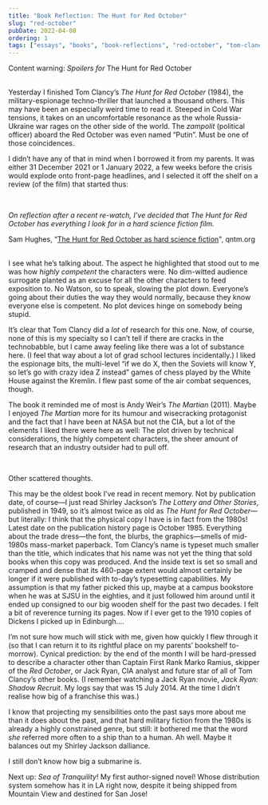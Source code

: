 ```yaml
---
title: "Book Reflection: The Hunt for Red October"
slug: "red-october"
pubDate: 2022-04-08
ordering: 1
tags: ["essays", "books", "book-reflections", "red-october", "tom-clancy", "shirley-jackson", "the-martian"]
---
```


<div class="content-warning">
<span class="small-caps">Content warning</span>: <i>Spoilers for </i>The Hunt for Red October
</div>

<br />

<span class="small-caps">Yesterday I finished</span> Tom Clancy’s _The Hunt for Red October_ (1984), the military-espionage techno-thriller that launched a thousand others. This may have been an especially weird time to read it. Steeped in Cold War tensions, it takes on an uncomfortable resonance as the whole Russia-Ukraine war rages on the other side of the world. The _zampolit_ (political officer) aboard the Red October was even named “Putin”. Must be one of those coincidences.

I didn’t have any of that in mind when I borrowed it from my parents. It was either 31 December 2021 or 1 January 2022, a few weeks before the crisis would explode onto front-page headlines, and I selected it off the shelf on a review (of the film) that started thus:

<br />

_On reflection after a recent re-watch, I’ve decided that The Hunt for Red October has everything I look for in a hard science fiction film._
<div class="quote-attribution">
Sam Hughes, “<a href="https://qntm.org/october">The Hunt for Red October as hard science fiction</a>", qntm.org
</div>
	
<br />

I see what he’s talking about. The aspect he highlighted that stood out to me was how _highly competent_ the characters were. No dim-witted audience surrogate planted as an excuse for all the other characters to feed exposition to. No Watson, so to speak, slowing the plot down. Everyone’s going about their duties the way they would normally, because they know everyone else is competent. No plot devices hinge on somebody being stupid.

It’s clear that Tom Clancy did a _lot_ of research for this one. Now, of course, none of this is my specialty so I can’t tell if there are cracks in the technobabble, but I came away feeling like there was a lot of substance here. (I feel that way about a lot of grad school lectures incidentally.) I liked the espionage bits, the multi-level “if we do X, then the Soviets will know Y, so let’s go with crazy idea Z instead” games of chess played by the White House against the Kremlin. I flew past some of the air combat sequences, though.

The book it reminded me of most is Andy Weir’s _The Martian_ (2011). Maybe I enjoyed _The Martian_ more for its humour and wisecracking protagonist and the fact that I have been at NASA but not the CIA, but a lot of the elements I liked there were here as well: The plot driven by technical considerations, the highly competent characters, the sheer amount of research that an industry outsider had to pull off.

<br />

Other scattered thoughts.

This may be the oldest book I’ve read in recent memory. Not by publication date, of course—I just read Shirley Jackson’s _The Lottery and Other Stories_, published in 1949, so it’s almost twice as old as _The Hunt for Red October_—but literally: I think that the physical copy I have is in fact from the 1980s! Latest date on the publication history page is October 1985. Everything about the trade dress—the font, the blurbs, the graphics—smells of mid-1980s mass-market paperback. Tom Clancy’s name is typeset much smaller than the title, which indicates that his name was not yet the thing that sold books when this copy was produced. And the inside text is set so small and cramped and dense that its 460-page extent would almost certainly be longer if it were published with to-day’s typesetting capabilities. My assumption is that my father picked this up, maybe at a campus bookstore when he was at SJSU in the eighties, and it just followed him around until it ended up consigned to our big wooden shelf for the past two decades. I felt a bit of reverence turning its pages. Now if I ever get to the 1910 copies of Dickens I picked up in Edinburgh....

I’m not sure how much will stick with me, given how quickly I flew through it (so that I can return it to its rightful place on my parents’ bookshelf to-morrow). Cynical prediction: by the end of the month I will be hard-pressed to describe a character other than Captain First Rank Marko Ramius, skipper of the _Red October_, or Jack Ryan, CIA analyst and future star of all of Tom Clancy’s other books. (I remember watching a Jack Ryan movie, _Jack Ryan: Shadow Recruit_. My logs say that was 15 July 2014. At the time I didn’t realise how big of a franchise this was.)

I know that projecting my sensibilities onto the past says more about me than it does about the past, and that hard military fiction from the 1980s is already a highly constrained genre, but still: it bothered me that the word _she_ referred more often to a ship than to a human. Ah well. Maybe it balances out my Shirley Jackson dalliance.

I still don’t know how big a submarine is.

Next up: _Sea of Tranquility_! My first author-signed novel! Whose distribution system somehow has it in LA right now, despite it being shipped from Mountain View and destined for San Jose!